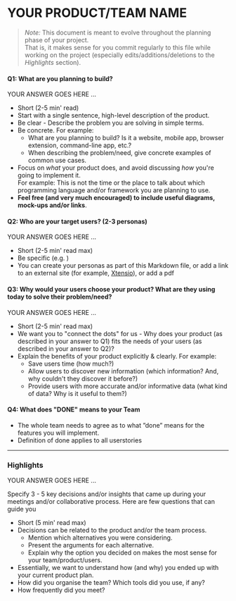 # YOUR PRODUCT/TEAM NAME

 > _Note:_ This document is meant to evolve throughout the planning phase of your project.    
 > That is, it makes sense for you commit regularly to this file while working on the project (especially edits/additions/deletions to the _Highlights_ section).

#### Q1: What are you planning to build?

YOUR ANSWER GOES HERE ...

 * Short (2-5 min' read)
 * Start with a single sentence, high-level description of the product.
 * Be clear - Describe the problem you are solving in simple terms.
 * Be concrete. For example:
    * What are you planning to build? Is it a website, mobile app,
   browser extension, command-line app, etc.?      
    * When describing the problem/need, give concrete examples of common use cases.
 * Focus on *what* your product does, and avoid discussing *how* you're going to implement it.      
   For example: This is not the time or the place to talk about which programming language and/or framework you are planning to use.
 * **Feel free (and very much encouraged) to include useful diagrams, mock-ups and/or links**.


#### Q2: Who are your target users? (2-3 personas)

YOUR ANSWER GOES HERE ...

 * Short (2-5 min' read max)
 * Be specific (e.g. )
 * You can create your personas as part of this Markdown file, or add a link to an external site (for example, [Xtensio](https://xtensio.com/user-persona/)), or add a pdf

#### Q3: Why would your users choose your product? What are they using today to solve their problem/need?

YOUR ANSWER GOES HERE ...

 * Short (2-5 min' read max)
 * We want you to "connect the dots" for us - Why does your product (as described in your answer to Q1) fits the needs of your users (as described in your answer to Q2)?
 * Explain the benefits of your product explicitly & clearly. For example:
    * Save users time (how much?)
    * Allow users to discover new information (which information? And, why couldn't they discover it before?)
    * Provide users with more accurate and/or informative data (what kind of data? Why is it useful to them?)


#### Q4: What does "DONE" means to your Team 
 * The whole team needs to agree as to what ”done” means for the features you will
   implement.
 * Definition of done applies to all userstories

----



### Highlights

YOUR ANSWER GOES HERE ...

Specify 3 - 5 key decisions and/or insights that came up during your meetings
and/or collaborative process. Here are few questions that can guide you

 * Short (5 min' read max)
 * Decisions can be related to the product and/or the team process.
    * Mention which alternatives you were considering.
    * Present the arguments for each alternative.
    * Explain why the option you decided on makes the most sense for your team/product/users.
 * Essentially, we want to understand how (and why) you ended up with your current product plan.
 * How did you organise the team? Which tools did you use, if any?
 * How frequently did you meet?
 
 
  

